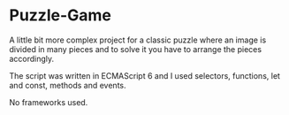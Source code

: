 # Puzzle-Game


A little bit more complex project for a classic puzzle where an image is divided in many pieces and to solve it you have to arrange the pieces accordingly. 

The script was written in ECMAScript 6 and I used selectors, functions, let and const, methods and events.

No frameworks used.
